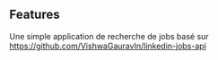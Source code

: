 ## Features

Une simple application de recherche de jobs basé sur https://github.com/VishwaGauravIn/linkedin-jobs-api